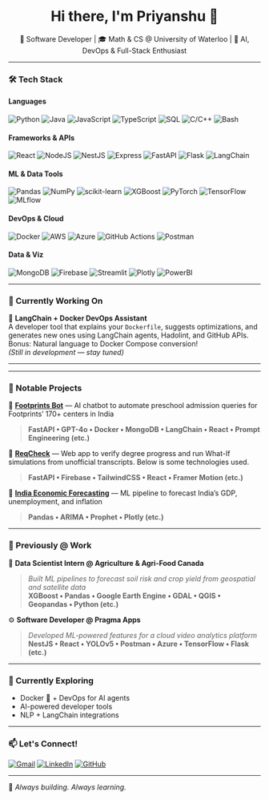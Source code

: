 <!-- README.md for GitHub Profile -->

<h1 align="center">Hi there, I'm Priyanshu 👋</h1>

<p align="center">
  🚀 Software Developer | 🎓 Math & CS @ University of Waterloo | 🧠 AI, DevOps & Full-Stack Enthusiast
</p>

---

### 🛠️ Tech Stack

#### Languages
![Python](https://img.shields.io/badge/-Python-black?style=flat-square&logo=python)
![Java](https://img.shields.io/badge/-Java-black?style=flat-square&logo=java)
![JavaScript](https://img.shields.io/badge/-JavaScript-black?style=flat-square&logo=javascript)
![TypeScript](https://img.shields.io/badge/-TypeScript-black?style=flat-square&logo=typescript)
![SQL](https://img.shields.io/badge/-SQL-black?style=flat-square&logo=postgresql)
![C/C++](https://img.shields.io/badge/-C/C++-black?style=flat-square&logo=c)
![Bash](https://img.shields.io/badge/-Bash-black?style=flat-square&logo=gnubash)

#### Frameworks & APIs
![React](https://img.shields.io/badge/-React-black?style=flat-square&logo=react)
![NodeJS](https://img.shields.io/badge/-Node.js-black?style=flat-square&logo=node.js)
![NestJS](https://img.shields.io/badge/-NestJS-black?style=flat-square&logo=nestjs)
![Express](https://img.shields.io/badge/-Express-black?style=flat-square&logo=express)
![FastAPI](https://img.shields.io/badge/-FastAPI-black?style=flat-square&logo=fastapi)
![Flask](https://img.shields.io/badge/-Flask-black?style=flat-square&logo=flask)
![LangChain](https://img.shields.io/badge/-LangChain-black?style=flat-square)

#### ML & Data Tools
![Pandas](https://img.shields.io/badge/-Pandas-black?style=flat-square&logo=pandas)
![NumPy](https://img.shields.io/badge/-NumPy-black?style=flat-square&logo=numpy)
![scikit-learn](https://img.shields.io/badge/-Scikit--learn-black?style=flat-square&logo=scikit-learn)
![XGBoost](https://img.shields.io/badge/-XGBoost-black?style=flat-square)
![PyTorch](https://img.shields.io/badge/-PyTorch-black?style=flat-square&logo=pytorch)
![TensorFlow](https://img.shields.io/badge/-TensorFlow-black?style=flat-square&logo=tensorflow)
![MLflow](https://img.shields.io/badge/-MLflow-black?style=flat-square)

#### DevOps & Cloud
![Docker](https://img.shields.io/badge/-Docker-black?style=flat-square&logo=docker)
![AWS](https://img.shields.io/badge/-AWS-black?style=flat-square&logo=amazonaws)
![Azure](https://img.shields.io/badge/-Azure-black?style=flat-square&logo=microsoftazure)
![GitHub Actions](https://img.shields.io/badge/-CI/CD-black?style=flat-square&logo=githubactions)
![Postman](https://img.shields.io/badge/-Postman-black?style=flat-square&logo=postman)

#### Data & Viz
![MongoDB](https://img.shields.io/badge/-MongoDB-black?style=flat-square&logo=mongodb)
![Firebase](https://img.shields.io/badge/-Firebase-black?style=flat-square&logo=firebase)
![Streamlit](https://img.shields.io/badge/-Streamlit-black?style=flat-square&logo=streamlit)
![Plotly](https://img.shields.io/badge/-Plotly-black?style=flat-square)
![PowerBI](https://img.shields.io/badge/-PowerBI-black?style=flat-square&logo=powerbi)

---

### 💼 Currently Working On

🧩 **LangChain + Docker DevOps Assistant**  
A developer tool that explains your `Dockerfile`, suggests optimizations, and generates new ones using LangChain agents, Hadolint, and GitHub APIs.  
Bonus: Natural language to Docker Compose conversion!  
*(Still in development — stay tuned)*

---
---

### 🔨 Notable Projects

🔹 **[Footprints Bot](https://footprints-bot.vercel.app/)** — AI chatbot to automate preschool admission queries for Footprints’ 170+ centers in India  
> **FastAPI • GPT-4o • Docker • MongoDB • LangChain • React • Prompt Engineering (etc.)**  

🔹 **[ReqCheck](https://req-check.vercel.app/)** — Web app to verify degree progress and run What-If simulations from unofficial transcripts. Below is some technologies used. 
> **FastAPI • Firebase • TailwindCSS • React • Framer Motion (etc.)**  

🔹 **[India Economic Forecasting](https://github.com/priyanshusinghal12/gdpforecasting)** — ML pipeline to forecast India’s GDP, unemployment, and inflation  
> **Pandas • ARIMA • Prophet • Plotly (etc.)**  

---

### 🧪 Previously @ Work

🧠 **Data Scientist Intern @ Agriculture & Agri-Food Canada**  
> *Built ML pipelines to forecast soil risk and crop yield from geospatial and satellite data*  
> **XGBoost • Pandas • Google Earth Engine • GDAL • QGIS • Geopandas • Python (etc.)**  

⚙️ **Software Developer @ Pragma Apps**  
> *Developed ML-powered features for a cloud video analytics platform*  
> **NestJS • React • YOLOv5 • Postman • Azure • TensorFlow • Flask (etc.)**  


---

### 🌱 Currently Exploring

- Docker 🐳 + DevOps for AI agents  
- AI-powered developer tools  
- NLP + LangChain integrations  

---

### 📫 Let's Connect!

[![Gmail](https://img.shields.io/badge/-psinghal@uwaterloo.ca-black?style=flat-square&logo=gmail)](mailto:psinghal@uwaterloo.ca)
[![LinkedIn](https://img.shields.io/badge/-LinkedIn-black?style=flat-square&logo=linkedin)](https://linkedin.com/in/priysinghal)
[![GitHub](https://img.shields.io/badge/-GitHub-black?style=flat-square&logo=github)](https://github.com/priyanshusinghal12)

---

🖤 *Always building. Always learning.*
